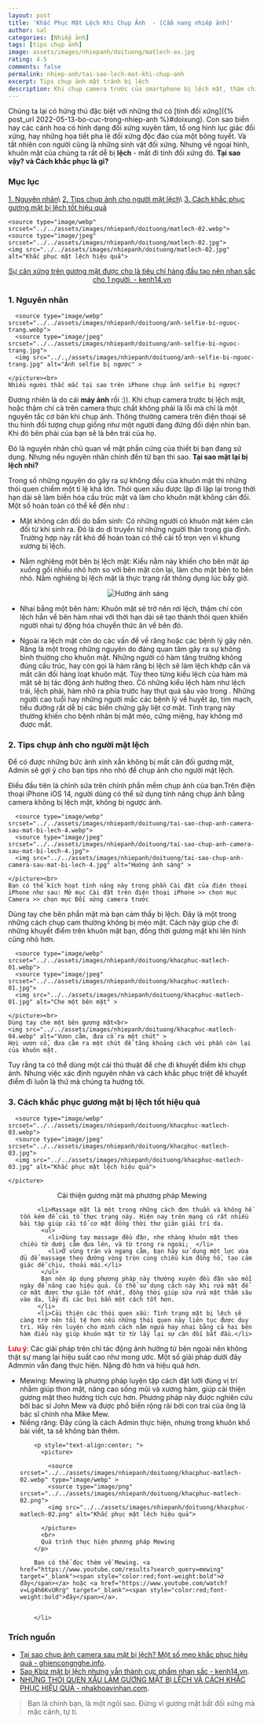 ```yaml
---
layout: post
title: 'Khắc Phục Mặt Lệch Khi Chụp Ảnh  - [Cẩm nang nhiếp ảnh]'
author: sal
categories: [Nhiếp ảnh]
tags: [tips chụp ảnh]
image: assets/images/nhiepanh/doituong/matlech-av.jpg
rating: 4.5
comments: false
permalink: nhiep-anh/tai-sao-lech-mat-khi-chup-anh
excerpt: Tips chụp ảnh mặt tránh bị lệch
description: Khi chụp camera trước của smartphone bị lệch mặt, thậm chí cả máy ảnh hoặc các thiết bị ghi hình tương tự. Vậy nguyên nhân do đâu và các khắc phục là gì?
---
```


Chúng ta lại có hứng thú đặc biệt với những thứ có [tính đối xứng]({% post_url 2022-05-13-bo-cuc-trong-nhiep-anh %}#doixung). Con sao biển hay các cánh hoa có hình dạng đối xứng xuyên tâm, tổ ong hình lục giác đối xứng, hay những họa tiết pha lê đối xứng độc đáo của một bông tuyết. Và tất nhiên con người cũng là những sinh vật đối xứng. Nhưng về ngoại hình, khuôn mặt của chúng ta rất dễ bị **lệch** - mất đi tính đối xứng đó. **Tại sao vậy? và Cách khắc phục là gì?**

### Mục lục

[1. Nguyên nhân](#nguyennhan)\\
[2. Tips chụp ảnh cho người mặt lệch](#tipchup)\\
[3. Cách khắc phục gương mặt bị lệch tốt hiệu quả](#khacphuc)

<p style="text-align:center; ">
  <picture>

    <source type="image/webp" srcset="../../assets/images/nhiepanh/doituong/matlech-02.webp">
    <source type="image/jpeg" srcset="../../assets/images/nhiepanh/doituong/matlech-02.jpg">
    <img src="../../assets/images/nhiepanh/doituong/matlech-02.jpg" alt="Khắc phục mặt lệch hiệu quả">

  </picture>
</p>
<p style="text-align:center; "><a href="https://kenh14.vn/sao-kbiz-mat-bi-lech-nhung-van-thanh-cuc-pham-nhan-sac-jennie-irene-tzuyu-thanh-luon-nu-than-kim-soo-hyun-hot-thay-la-20201215121007454.chn" target="_blank">Sự cân xứng trên gương mặt được cho là tiêu chí hàng đầu tạo nên nhan sắc cho 1 người. - kenh14.vn </a></p>

<a name="nguongoc"></a>

### 1. Nguyên nhân

  <p style="text-align:center; ">
    <picture>

      <source type="image/webp" srcset="../../assets/images/nhiepanh/doituong/anh-selfie-bi-nguoc-trang.webp">
      <source type="image/jpeg" srcset="../../assets/images/nhiepanh/doituong/anh-selfie-bi-nguoc-trang.jpg">
      <img src="../../assets/images/nhiepanh/doituong/anh-selfie-bi-nguoc-trang.jpg" alt="Ảnh selfie bị ngược" >

    </picture><br>
    Nhiều người thắc mắc tại sao trên iPhone chụp ảnh selfie bị ngược?
  </p>


Đương nhiên là do cái **máy ảnh** rồi :)). Khi chụp camera trước bị lệch mặt, hoặc thậm chí cả trên camera thực chất không phải là lỗi mà chỉ là một nguyên tắc cơ bản khi chụp ảnh. Thông thường camera trên điện thoại sẽ thu hình đối tượng chụp giống như một người đang đứng đối diện nhìn bạn. Khi đó bên phải của bạn sẽ là bên trái của họ.

Đó là nguyên nhân chủ quan về mặt phần cứng của thiết bị bạn đang sử dụng. Nhưng nếu nguyên nhân chính đến từ bạn thì sao. **Tại sao mặt lại bị lệch nhỉ?**

Trong số những nguyên do gây ra sự không đều của khuôn mặt thì những thói quen chiếm một tỉ lệ khá lớn. Thói quen xấu được lặp đi lặp lại trong thời hạn dài sẽ làm biến hóa cấu trúc mặt và làm cho khuôn mặt không cân đối. Một số hoàn toàn có thể kể đến như :

* Mặt không cân đối do bẩm sinh: Có những người có khuôn mặt kém cân đối từ khi sinh ra. Đó là do di truyền từ những người thân trong gia đình. Trường hợp này rất khó để hoàn toàn có thể cải tổ trọn vẹn vì khung xương bị lệch.
* Nằm nghiêng một bên bị lệch mặt: Kiểu nằm này khiến cho bên mặt áp xuống gối nhiều nhỏ hơn so với bên mặt còn lại, làm cho mặt bên to bên nhỏ. Nằm nghiêng bị lệch mặt là thực trạng rất thông dụng lúc bấy giờ.
  <p style="text-align:center; "><img src="../../assets/images/nhiepanh/doituong/nguyennhan-matlech-01.jpg" alt="Hướng ánh sáng" class="responsive"></p>

* Nhai bằng một bên hàm: Khuôn mặt sẽ trở nên rơi lệch, thậm chí còn lệch hẳn về bên hàm nhai với thời hạn dài sẽ tạo thành thói quen khiến người nhai tự động hóa chuyển thức ăn về bên đó.
* Ngoài ra lệch mặt còn do các vấn đề về răng hoặc các bệnh lý gây nên. Răng là một trong những nguyên do đáng quan tâm gây ra sự không bình thường cho khuôn mặt. Những người có hàm tăng trưởng không đúng cấu trúc, hay còn gọi là hàm răng bị lệch sẽ làm lệch khớp cắn và mất cân đối hàng loạt khuôn mặt. Tùy theo từng kiểu lệch của hàm mà mặt sẽ bị tác động ảnh hưởng theo. Có những kiểu lệch hàm như lệch trái, lệch phải, hàm nhô ra phía trước hay thụt quá sâu vào trong .
  Những người cao tuổi hay những người mắc các bệnh lý về huyết áp, tim mạch, tiểu đường rất dễ bị các biến chứng gây liệt cơ mặt. Tình trạng này thường khiến cho bệnh nhân bị mặt méo, cứng miệng, hay không mở được mắt.

<a name="tipchup"></a>

### 2. Tips chụp ảnh cho người mặt lệch

Để có được những bức ảnh xinh xắn không bị mất cân đối gương mặt, Admin sẽ gợi ý cho bạn tips nho nhỏ để chụp ảnh cho người mặt lệch.

Điều đầu tiên là chỉnh sửa trên chính phần mềm chụp ảnh của bạn.Trên điện thoại iPhone iOS 14, người dùng có thể sử dụng tính năng chụp ảnh bằng camera không bị lệch mặt, không bị ngược ảnh.

  <p style="text-align:center; ">
    <picture>

      <source type="image/webp" srcset="../../assets/images/nhiepanh/doituong/tai-sao-chup-anh-camera-sau-mat-bi-lech-4.webp">
      <source type="image/jpeg" srcset="../../assets/images/nhiepanh/doituong/tai-sao-chup-anh-camera-sau-mat-bi-lech-4.jpg">
      <img src="../../assets/images/nhiepanh/doituong/tai-sao-chup-anh-camera-sau-mat-bi-lech-4.jpg" alt="Hướng ánh sáng" >

    </picture><br>
    Bạn có thể kích hoạt tính năng này trong phần Cài đặt của điện thoại iPhone như sau: Mở mục Cài đặt trên điện thoại iPhone >> chọn mục Camera >> chọn mục Đối xứng camera trước
  </p>

Dùng tay che bên phần mặt mà bạn cảm thấy bị lệch. Đây là một trong những cách chụp cam thường không bị méo mặt. Cách này giúp che đi những khuyết điểm trên khuôn mặt bạn, đồng thời gương mặt khi lên hình cũng nhỏ hơn.

  <p style="text-align:center; ">
    <picture>

      <source type="image/webp" srcset="../../assets/images/nhiepanh/doituong/khacphuc-matlech-01.webp">
      <source type="image/jpeg" srcset="../../assets/images/nhiepanh/doituong/khacphuc-matlech-01.jpg">
      <img src="../../assets/images/nhiepanh/doituong/khacphuc-matlech-01.jpg" alt="Che một bên mặt" >

    </picture><br>
    Dùng tay che một bên gương mặt<br>
    <img src="../../assets/images/nhiepanh/doituong/khacphuc-matlech-04.webp" alt="Vươn cằm, đưa cổ ra một chút" >
    Hơi vươn cổ, đưa cằm ra một chút để tăng khoảng cách với phần còn lại của khuôn mặt.
  </p>

Tuy rằng ta có thể dùng một cái thủ thuật để che đi khuyết điểm khi chụp ảnh. Nhưng việc xác định nguyên nhân và cách khắc phục triệt để khuyết điểm đi luôn là thứ mà chúng ta hướng tới.

<a name="khacphuc"></a>

### 3. Cách khắc phục gương mặt bị lệch tốt hiệu quả

  <p style="text-align:center; ">
    <picture>

      <source type="image/webp" srcset="../../assets/images/nhiepanh/doituong/khacphuc-matlech-03.webp">
      <source type="image/jpeg" srcset="../../assets/images/nhiepanh/doituong/khacphuc-matlech-03.jpg">
      <img src="../../assets/images/nhiepanh/doituong/khacphuc-matlech-03.jpg" alt="Khắc phục mặt lệch hiệu quả">

    </picture>
  </p>
  <p style="text-align:center; ">Cải thiện gương mặt mà phương pháp Mewing</p>

 <ul>

         <li>Massage mặt là một trong những cách đơn thuần và không hề tốn kém để cải tổ thực trạng này. Hiện nay trên mạng có rất nhiều bài tập giúp cải tổ cơ mặt đồng thời thư giãn giải trí da.
          <ul>
            <li>Dùng tay massage đều đặn, nhẹ nhàng khuôn mặt theo chiều từ dưới cằm đưa lên, và từ trong ra ngoài;  </li>
            <li>Ở vùng trán và ngang cằm, bạn hãy sử dụng một lực vừa đủ để massage theo đường vòng tròn cùng chiều kim đồng hồ, tạo cảm giác dễ chịu, thoải mái.</li>
          </ul>
          Bạn nên áp dụng phương pháp này thường xuyên đều đặn vào mỗi ngày để nâng cao hiệu quả. Có thể sử dụng cách này khi rửa mặt để cơ mặt được thư giãn tốt nhất, đồng thời giúp sữa rửa mặt thấm sâu vào da, lấy đi các bụi bẩn một cách tốt hơn.
         </li>
         <li>Cải thiện các thói quen xấu: Tình trạng mặt bị lệch sẽ càng trở nên tồi tệ hơn nếu những thói quen này liên tục được duy trì. Hãy rèn luyện cho mình cách nằm ngửa hay nhai bằng cả hai bên hàm điều này giúp khuôn mặt từ từ lấy lại sự cân đối bắt đầu.</li>

</ul>

<span style="color:red;font-weight:bold">Lưu ý</span>: Các giải pháp trên chỉ tác động ảnh hưởng từ bên ngoài nên không thật sự mang lại hiệu suất cao như mong ước. Một số giải pháp dưới đây Admmin vẫn đang thực hiện. Nặng đô hơn và hiệu quả hơn.
<ul>
         <li>Mewing: Mewing là phương pháp luyện tập cách đặt lưỡi đúng vị trí nhằm giúp thon mặt, nâng cao sống mũi và xương hàm, giúp cải thiện gương mặt theo hướng tích cực hơn. Phương pháp này được nghiên cứu bởi bác sĩ John Mew và được phổ biến rộng rãi bởi con trai của ông là bác sĩ chỉnh nha Mike Mew.
         <li>Niềng răng: Đây cũng là cách Admin thực hiện, nhưng trong khuôn khổ bài viết, ta sẽ không bàn thêm.</li>

        <p style="text-align:center; ">
          <picture>

            <source srcset="../../assets/images/nhiepanh/doituong/khacphuc-matlech-02.webp" type="image/webp" >
            <source type="image/png" srcset="../../assets/images/nhiepanh/doituong/khacphuc-matlech-02.png">
            <img src="../../assets/images/nhiepanh/doituong/khacphuc-matlech-02.png" alt="Khắc phục mặt lệch hiệu quả">

          </picture>
          <br>
          Quá trình thực hiện phương pháp Mewing
        </p>

        Bạn có thể đọc thêm về Mewing. <a href="https://www.youtube.com/results?search_query=mewing" target="_blank"><span style="color:red;font-weight:bold">ở đây</span></a> hoặc <a href="https://www.youtube.com/watch?v=Lg4h6KvURrg" target="_blank"><span style="color:red;font-weight:bold">đây</span></a>.


        </li>

</ul>

### Trích nguồn

* [Tại sao chụp ảnh camera sau mặt bị lệch? Một số mẹo khắc phục hiệu quả - ghiencongnghe.info](https://ghiencongnghe.info/tai-sao-chup-anh-camera-sau-mat-bi-lech.html).
* [Sao Kbiz mặt bị lệch nhưng vẫn thành cực phẩm nhan sắc - kenh14.vn](https://kenh14.vn/sao-kbiz-mat-bi-lech-nhung-van-thanh-cuc-pham-nhan-sac-jennie-irene-tzuyu-thanh-luon-nu-than-kim-soo-hyun-hot-thay-la-20201215121007454.chn).
* [NHỮNG THÓI QUEN XẤU LÀM GƯƠNG MẶT BỊ LỆCH VÀ CÁCH KHẮC PHỤC HIỆU QUẢ - nhakhoavinhan.com](https://nhakhoavinhan.com/mat-bi-lech/).

> Bạn là chính bạn, là một ngôi sao. Đừng vì gương mặt bất đối xứng mà mặc cảnh, tự ti.

<style>
.box {
  display: flex;
  align-items: center;
  justify-content: center;
  background: #aaa;
  margin: 20px 0;
  width: 100%;
  min-height: 200px;
  border: 2px #ccc solid;
  color: #fff;
}

.row {
  display: flex;
  flex-wrap: wrap;
  padding: 0 4px;
}

/* Create four equal columns that sits next to each other */
.column {
  flex: 25%;
  max-width: 25%;
  padding: 0 4px;
}

.column img {
  margin-top: 8px;
  vertical-align: middle;
  width: 100%;
}

/* Responsive layout - makes a two column-layout instead of four columns */
@media screen and (max-width: 800px) {
  .column {

    flex: 50%;
    max-width: 50%;

  }
}

/* Responsive layout - makes the two columns stack on top of each other instead of next to each other */
@media screen and (max-width: 600px) {
  .column {

    flex: 100%;
    max-width: 100%;

  }
}
</style>
